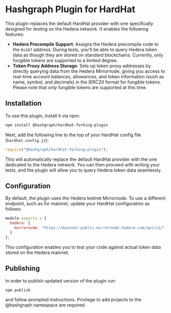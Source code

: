 # Hashgraph Plugin for HardHat

This plugin replaces the default HardHat provider with one specifically designed for testing on the Hedera network. It enables the following features:
- **Hedera Precompile Support**: Assigns the Hedera precompile code to the `0x167` address. During tests, you'll be able to query Hedera token data as though they are stored on standard blockchains. Currently, only fungible tokens are supported to a limited degree.
- **Token Proxy Address Storage**: Sets up token proxy addresses by directly querying data from the Hedera Mirrornode, giving you access to real-time account balances, allowances, and token information (such as name, symbol, and decimals) in the IERC20 format for fungible tokens. Please note that only fungible tokens are supported at this time.

## Installation

To use this plugin, install it via npm:

```bash
npm install @hashgraph/hardhat-forking-plugin
```

Next, add the following line to the top of your HardHat config file (`hardhat.config.js`):

```javascript
require("@hashgraph/hardhat-forking-plugin");
```

This will automatically replace the default HardHat provider with the one dedicated to the Hedera network. You can then proceed with writing your tests, and the plugin will allow you to query Hedera token data seamlessly.

## Configuration

By default, the plugin uses the Hedera testnet Mirrornode. To use a different endpoint, such as for mainnet, update your HardHat configuration as follows:

```javascript
module.exports = {
  hedera: {
    mirrornode: "https://mainnet-public.mirrornode.hedera.com/api/v1/",
  }
};
```

This configuration enables you to test your code against actual token data stored on the Hedera mainnet.

## Publishing

In order to publish updated version of the plugin run:

```bash
npm publish
```

and follow prompted instructions. Privilege to add projects to the @hashgraph namespace are required.
